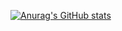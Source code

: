 [![Anurag's GitHub stats](https://github-readme-stats.vercel.app/api?username=wx10173734)](https://github.com/anuraghazra/github-readme-stats)
